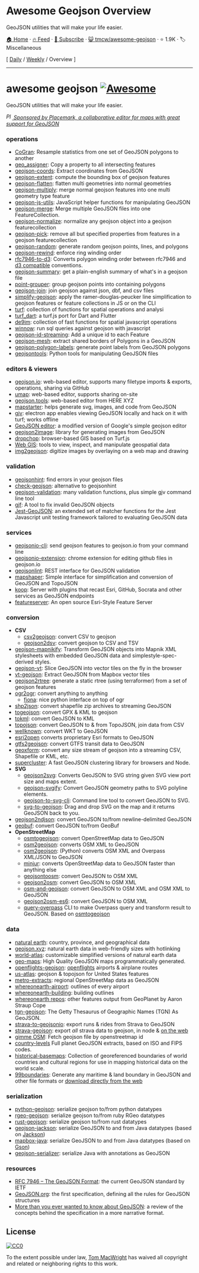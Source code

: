 # Awesome Geojson Overview

GeoJSON utilities that will make your life easier.

[🏠 Home](/README.md) · [🔥 Feed](https://test.trackawesomelist.com/tmcw/awesome-geojson/rss.xml) · [📮 Subscribe](https://trackawesomelist.us17.list-manage.com/subscribe?u=d2f0117aa829c83a63ec63c2f&id=36a103854c) · [😺 tmcw/awesome-geojson](https://github.com/tmcw/awesome-geojson/blob/master/README.md) · ⭐ 1.9K · 🏷️ Miscellaneous

[ [Daily](/content/tmcw/awesome-geojson/README.md) / [Weekly](/content/tmcw/awesome-geojson/week/README.md) / Overview ]

---

# awesome geojson [![Awesome](https://cdn.rawgit.com/sindresorhus/awesome/d7305f38d29fed78fa85652e3a63e154dd8e8829/media/badge.svg)](https://github.com/sindresorhus/awesome)

GeoJSON utilities that will make your life easier.

<a href='https://www.placemark.io/'><i><img src='.github/placemark.png' width='16' alt='Placemark' height='16' /> Sponsored by Placemark, a collaborative editor for maps with great support for GeoJSON</i></a>

### operations

*   [CoGran](https://github.com/berlinermorgenpost/cogran): Resample statistics from one set of GeoJSON polygons to another
*   [geo\_assigner](https://github.com/stadt-karlsruhe/geo_assigner): Copy a property to all intersecting features
*   [geojson-coords](https://github.com/mapbox/geojson-coords): Extract coordinates from GeoJSON
*   [geojson-extent](https://www.npmjs.com/package/geojson-extent): compute the bounding box of geojson features
*   [geojson-flatten](https://github.com/tmcw/geojson-flatten): flatten multi geometries into normal geometries
*   [geojson-multiply](https://github.com/haoliangyu/geojson-multiply):  merge normal geojson features into one multi geometry type feature
*   [geojson-js-utils](https://github.com/maxogden/geojson-js-utils): JavaScript helper functions for manipulating GeoJSON
*   [geojson-merge](https://github.com/mapbox/geojson-merge): Merge multiple GeoJSON files into one FeatureCollection.
*   [geojson-normalize](https://github.com/mapbox/geojson-normalize): normalize any geojson object into a geojson featurecollection
*   [geojson-pick](https://www.npmjs.com/package/geojson-pick): remove all but specified properties from features in a geojson featurecollection
*   [geojson-random](https://github.com/tmcw/geojson-random): generate random geojson points, lines, and polygons
*   [geojson-rewind](https://github.com/mapbox/geojson-rewind): enforce ring winding order
*   [rfc7946-to-d3](https://github.com/tyrasd/rfc7946-to-d3): Converts polygon winding order between rfc7946 and [d3 compatible](https://github.com/d3/d3-geo#d3-geo) conventions.
*   [geojson-summary](https://github.com/mapbox/geojson-summary): get a plain-english summary of what's in a geojson file
*   [point-grouper](https://github.com/substack/point-grouper): group geojson points into containing polygons
*   [geojson-join](https://github.com/tmcw/geojson-join): join geojson against json, dbf, and csv files
*   [simplify-geojson](https://github.com/maxogden/simplify-geojson): apply the ramer-douglas-peucker line simplification to geojson features or feature collections in JS or on the CLI
*   [turf](https://github.com/Turfjs/turf): collection of functions for spatial operations and analysi
*   [turf\_dart](https://github.com/dartclub/turf_dart): a turf.js port for Dart and Flutter
*   [de9im](https://github.com/dpmcmlxxvi/de9im): collection of fast functions for spatial javascript operations
*   [winnow](https://github.com/dmfenton/winnow): run sql queries against geojson with javascript
*   [geojson-id-streaming](https://github.com/andrewharvey/geojson-id-streaming): Add a unique id to each Feature
*   [geojson-mesh](https://github.com/andrewharvey/geojson-mesh): extract shared borders of Polygons in a GeoJSON
*   [geojson-polygon-labels](https://github.com/andrewharvey/geojson-polygon-labels): generate point labels from GeoJSON polygons
*   [geojsontools](https://github.com/micolous/geojsontools): Python tools for manipulating GeoJSON files

### editors & viewers

*   [geojson.io](http://geojson.io/): web-based editor, supports many filetype imports & exports, operations, sharing via GitHub
*   [umap](http://umap.openstreetmap.fr/en/): web-based editor, supports sharing on-site
*   [geojson.tools](http://geojson.tools/): web-based editor from HERE XYZ
*   [mapstarter](http://mapstarter.com/): helps generate svg, images, and code from GeoJSON
*   [gjv](https://github.com/anandthakker/gjv): electron app enables viewing GeoJSON locally and hack on it with turf; works offline
*   [GeoJSON editor](https://tomscholz.github.io/geojson-editor/): a modified version of Google's simple geojson editor
*   [geojson2image](https://github.com/brycejohnston/geojson2image): library for generating images from GeoJSON
*   [dropchop](http://dropchop.io/): browser-based GIS based on Turf.js
*   [Web GIS](https://drewweth.github.io/geodebugger): tools to view, inspect, and manipulate geospatial data
*   [img2geojson](https://caseymm.github.io/img2geojson/): digitize images by overlaying on a web map and drawing

### validation

*   [geojsonhint](https://github.com/mapbox/geojsonhint): find errors in your geojson files
*   [check-geojson](https://github.com/placemark/check-geojson): alternative to geojsonhint
*   [geojson-validation](https://www.npmjs.com/package/geojson-validation): many validation functions, plus simple gjv command line tool
*   [gjf](https://github.com/yazeed44/gjf): A tool to fix invalid GeoJSON objects
*   [Jest-GeoJSON](https://github.com/M-Scott-Lassiter/jest-geojson): an extended set of matcher functions for the Jest Javascript unit testing framework tailored to evaluating GeoJSON data

### services

*   [geojsonio-cli](https://github.com/mapbox/geojsonio-cli): send geojson features to geojson.io from your command line
*   [geojsonio-extension](https://github.com/mapbox/geojsonio-extension): chrome extension for editing github files in geojson.io
*   [geojsonlint](http://geojsonlint.com/): REST interface for GeoJSON validation
*   [mapshaper](http://mapshaper.org/): Simple interface for simplification and conversion of GeoJSON and TopoJSON
*   [koop](https://koopjs.github.io): Server with plugins that recast Esri, GitHub, Socrata and other services as GeoJSON endpoints
*   [featureserver](https://github.com/featureserver/featureserver): An open source Esri-Style Feature Server

### conversion

*   **CSV**
    *   [csv2geojson](https://github.com/mapbox/csv2geojson): convert CSV to geojson
    *   [geojson2dsv](https://github.com/tmcw/geojson2dsv): convert geojson to CSV and TSV
*   [geojson-mapnikify](https://github.com/mapbox/geojson-mapnikify): Transform GeoJSON objects into Mapnik XML stylesheets with embedded GeoJSON data and simplestyle-spec-derived styles.
*   [geojson-vt](https://github.com/mapbox/geojson-vt): Slice GeoJSON into vector tiles on the fly in the browser
*   [vt-geojson](https://github.com/developmentseed/vt-geojson): Extract GeoJSON from Mapbox vector tiles
*   [geojson2rtree](https://github.com/maxogden/geojson2rtree): generate a static rtree (using terraformer) from a set of geojson features
*   [ogr2ogr](http://www.gdal.org/ogr2ogr.html): convert anything to anything
    *   [fiona](https://github.com/toblerity/fiona): nice python interface on top of ogr
*   [shp2json](https://github.com/substack/shp2json): convert shapefile zip archives to streaming GeoJSON
*   [togeojson](https://github.com/tmcw/togeojson): convert GPX & KML to geojson
*   [tokml](https://github.com/mapbox/tokml): convert GeoJSON to KML
*   [topojson](https://github.com/topojson/topojson): convert GeoJSON to & from TopoJSON, join data from CSV
*   [wellknown](https://github.com/mapbox/wellknown): convert WKT to GeoJSON
*   [esri2open](https://github.com/project-open-data/esri2open) converts proprietary Esri formats to GeoJSON
*   [gtfs2geojson](https://github.com/tmcw/gtfs2geojson): convert GTFS transit data to GeoJSON
*   [geoxform](https://github.com/koopjs/geoxform): convert any size stream of geojson into a streaming CSV, Shapefile or KML, etc.
*   [supercluster](https://github.com/mapbox/supercluster): A fast GeoJSON clustering library for browsers and Node.
*   **SVG**
    *   [geojson2svg](https://github.com/gagan-bansal/geojson2svg): Converts GeoJSON to SVG string given SVG view port size and maps extent.
    *   [geojson-svgify](https://github.com/juliuste/geojson-svgify): Convert GeoJSON geometry paths to SVG polyline elements.
    *   [geojson-to-svg-cli](https://github.com/derhuerst/geojson-to-svg-cli): Command line tool to convert GeoJSON to SVG.
    *   [svg-to-geojson](https://github.com/mapbox/svg-to-geojson): Drag and drop SVG on the map and it returns GeoJSON back to you.
*   [geojson2ndjson](https://www.npmjs.com/package/geojson2ndjson): convert GeoJSON to/from newline-delimited GeoJSON
*   [geobuf](https://www.npmjs.com/package/geobuf/v/0.2.1): convert GeoJSON to/from GeoBuf
*   **OpenStreetMap**
    *   [osmtogeojson](https://github.com/tyrasd/osmtogeojson): convert OpenStreetMap data to GeoJSON
    *   [osm2geojson](https://github.com/rclark/osm2geojson): converts OSM XML to GeoJSON
    *   [osm2geojson](https://github.com/aspectumapp/osm2geojson): (Python) converts OSM XML and Overpass XML/JSON to GeoJSON
    *   [minjur](https://github.com/mapbox/minjur): converts OpenStreetMap data to GeoJSON faster than anything else
    *   [geojsontoosm](https://github.com/tyrasd/geojsontoosm): convert GeoJSON to OSM XML
    *   [geojson2osm](https://github.com/Rub21/geojson2osm): convert GeoJSON to OSM XML
    *   [osm-and-geojson](https://github.com/aaronlidman/osm-and-geojson): convert GeoJSON to OSM XML and OSM XML to GeoJSON
    *   [geojson2osm-es6](https://github.com/DenisCarriere/geojson2osm-es6/): convert GeoJSON to OSM XML
    *   [query-overpass](https://github.com/perliedman/query-overpass) CLI to make Overpass query and transform result to GeoJSON. Based on [osmtogeojson](https://github.com/tyrasd/osmtogeojson)

### data

*   [natural earth](http://www.naturalearthdata.com/): country, province, and geographical data
*   [geojson.xyz](http://geojson.xyz/): natural earth data in web-friendly sizes with hotlinking
*   [world-atlas](https://github.com/topojson/world-atlas): customizable simplified versions of natural earth data
*   [geo-maps](https://github.com/simonepri/geo-maps): High Quality GeoJSON maps programmatically generated.
*   [openflights-geojson](https://github.com/tmcw/openflights-geojson): [openflights](http://openflights.org/) airports & airplane routes
*   [us-atlas](https://github.com/topojson/us-atlas): geojson & topojson for United States features
*   [metro-extracts](https://mapzen.com/data/metro-extracts/): regional OpenStreetMap data as GeoJSON
*   [whereonearth-airport](https://github.com/straup/whereonearth-airport): outlines of every airport
*   [whereonearth-building](https://github.com/straup/whereonearth-building/): building outlines
*   [whereonearth repos](https://github.com/search?q=user%3Astraup+whereonearth): other features output from GeoPlanet by Aaron Straup Cope
*   [tgn-geojson](https://github.com/straup/tgn-geojson): The Getty Thesaurus of Geographic Names (TGN) As GeoJSON.
*   [strava-to-geojsonio](https://github.com/taketime/strava-to-geojsonio): export runs & rides from Strava to GeoJSON
*   [strava-geojson](https://github.com/tmcw/strava-geojson): export *all* strava data to geojson, in node & [on the web](http://www.macwright.org/strava-geojson/)
*   [gimme OSM](http://ustroetz.github.io/gimmeOSM/): Fetch geojson file by openstreetmap id
*   [country-levels](https://github.com/hyperknot/country-levels-export) Full planet GeoJSON extracts, based on ISO and FIPS codes.
*   [historical-basemaps](https://github.com/aourednik/historical-basemaps): Collection of georeferenced boundaries of world countries and cultural regions for use in mapping historical data on the world scale.
*   [99boundaries](https://github.com/TimMcCauley/nintynine-boundaries): Generate any maritime & land boundary in GeoJSON and other file formats or [download directly from the web](https://99boundaries.com)

### serialization

*   [python-geojson](https://github.com/frewsxcv/python-geojson): serialize geojson to/from python datatypes
*   [rgeo-geojson](https://github.com/rgeo/rgeo-geojson): serialize geojson to/from ruby RGeo datatypes
*   [rust-geojson](https://github.com/georust/rust-geojson): serialize geojson to/from rust datatypes
*   [geojson-jackson](https://github.com/opendatalab-de/geojson-jackson): serialize GeoJSON to and from Java datatypes (based on [Jackson](http://wiki.fasterxml.com/JacksonHome))
*   [mapbox-java](https://github.com/mapbox/mapbox-java): serialize GeoJSON to and from Java datatypes (based on [Gson](https://github.com/google/gson))
*   [geojson-serializer](https://github.com/ancore/geojson-serializer): serialize Java with annotations as GeoJSON

### resources

*   [RFC 7946 – The GeoJSON Format](https://tools.ietf.org/html/rfc7946): the current GeoJSON standard by IETF
*   [GeoJSON.org](http://geojson.org/): the first specification, defining all the rules for GeoJSON structures
*   [More than you ever wanted to know about GeoJSON](http://www.macwright.org/2015/03/23/geojson-second-bite.html): a review of the concepts behind the specification in a more narrative format.

## License

[![CC0](https://licensebuttons.net/p/zero/1.0/88x31.png)](https://creativecommons.org/publicdomain/zero/1.0/)

To the extent possible under law, [Tom MacWright](http://www.macwright.org) has waived all copyright and related or neighboring rights to this work.

